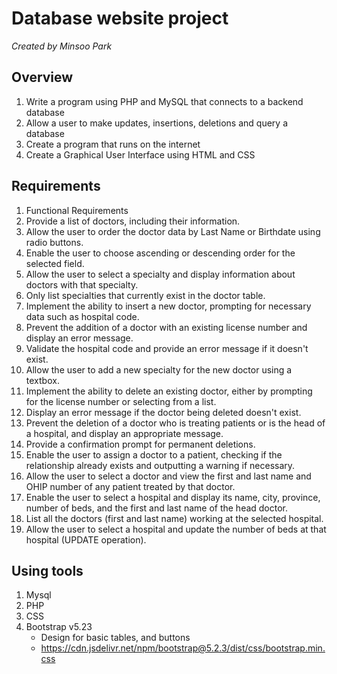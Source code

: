 # **Database website project**
*Created by Minsoo Park*
  
## Overview
1. Write a program using PHP and MySQL that connects to a backend database
2. Allow a user to make updates, insertions, deletions and query a database
3. Create a program that runs on the internet
4. Create a Graphical User Interface using HTML and CSS
  
## Requirements
1. Functional Requirements
2. Provide a list of doctors, including their information.
3. Allow the user to order the doctor data by Last Name or Birthdate using radio buttons.
4. Enable the user to choose ascending or descending order for the selected field.
5. Allow the user to select a specialty and display information about doctors with that specialty.
6. Only list specialties that currently exist in the doctor table.
7. Implement the ability to insert a new doctor, prompting for necessary data such as hospital code.
9. Prevent the addition of a doctor with an existing license number and display an error message.
10. Validate the hospital code and provide an error message if it doesn't exist.
11. Allow the user to add a new specialty for the new doctor using a textbox.
12. Implement the ability to delete an existing doctor, either by prompting for the license number or selecting from a list.
13. Display an error message if the doctor being deleted doesn't exist.
14. Prevent the deletion of a doctor who is treating patients or is the head of a hospital, and display an appropriate message.
15. Provide a confirmation prompt for permanent deletions.
16. Enable the user to assign a doctor to a patient, checking if the relationship already exists and outputting a warning if necessary.
17. Allow the user to select a doctor and view the first and last name and OHIP number of any patient treated by that doctor.
18. Enable the user to select a hospital and display its name, city, province, number of beds, and the first and last name of the head doctor.
19. List all the doctors (first and last name) working at the selected hospital.
20. Allow the user to select a hospital and update the number of beds at that hospital (UPDATE operation).
            
## Using tools
1. Mysql
2. PHP
3. CSS
4. Bootstrap v5.23
      - Design for basic tables, and buttons
      - https://cdn.jsdelivr.net/npm/bootstrap@5.2.3/dist/css/bootstrap.min.css
            

